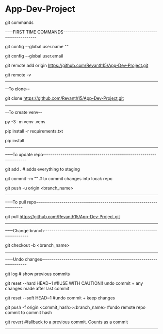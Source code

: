 # App-Dev-Project
git commands

----FIRST TIME COMMANDS----------------------------------------------------------------

git config --global user.name "<Your name>"

git config --global user.email <email>

git remote add origin https://github.com/Revanth15/App-Dev-Project.git

git remote -v
  
--------------


--To clone--

git clone https://github.com/Revanth15/App-Dev-Project.git
  
-----------------

--To create venv--

py -3 -m venv .venv

pip install -r requirements.txt 

pip install <your needed packages>

---------------------------------------------------------------------------------------



----To update repo---------------------------------------------------------------------

git add . # adds everything to staging

git commit -m "<insert your message>" # to commit changes into locak repo

git push -u origin <branch_name>
  
---------------------------------------------------------------------------------------

----To pull repo-----------------------------------------------------------------------

git pull https://github.com/Revanth15/App-Dev-Project.git

---------------------------------------------------------------------------------------

----Change branch----------------------------------------------------------------------

git checkout -b <branch_name>

---------------------------------------------------------------------------------------
  
----Undo changes----------------------------------------------------------------------

git log # show previous commits
  
git reset --hard HEAD~1 #!!USE WITH CAUTION!! undo commit + any changes made after last commit
  
git reset --soft HEAD~1 #undo commit + keep changes
  
git push -f origin <commit_hash>:<branch_name> #undo remote repo commit to commit hash
  
git revert #fallback to a previous commit. Counts as a commit

---------------------------------------------------------------------------------------









